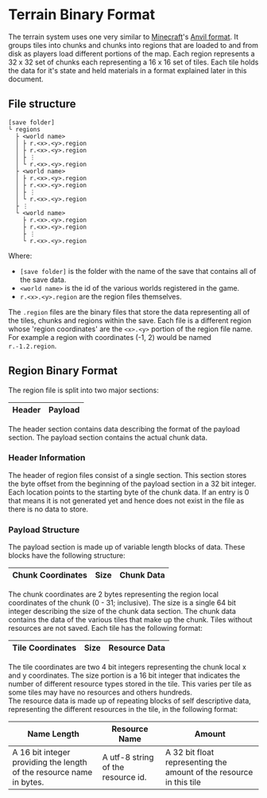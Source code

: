 # Terrain Binary Format
The terrain system uses one very similar to [Minecraft](https://minecraft.net/)'s [Anvil format](https://minecraft.gamepedia.com/Region_file_format). It groups tiles into chunks and chunks into regions that are loaded to and from disk as players load different portions of the map. Each region represents a 32 x 32 set of chunks each representing a 16 x 16 set of tiles. Each tile holds the data for it's state and held materials in a format explained later in this document.

## File structure
```
[save folder]
└ regions
  ├ <world name>
  │ ├ r.<x>.<y>.region
  │ ├ r.<x>.<y>.region
  │ ├ ⋮
  │ └ r.<x>.<y>.region
  ├ <world name>
  │ ├ r.<x>.<y>.region
  │ ├ r.<x>.<y>.region
  │ ├ ⋮
  │ └ r.<x>.<y>.region
  ├ ⋮
  └ <world name>
    ├ r.<x>.<y>.region
    ├ r.<x>.<y>.region
    ├ ⋮
    └ r.<x>.<y>.region
```
Where:
- `[save folder]` is the folder with the name of the save that contains all of the save data.
- `<world name>` is the id of the various worlds registered in the game.
- `r.<x>.<y>.region` are the region files themselves.

The `.region` files are the binary files that store the data representing all of the tiles, chunks and regions within the save.
Each file is a different region whose 'region coordinates' are the `<x>.<y>` portion of the region file name. For example a region with coordinates (-1, 2) would be named `r.-1.2.region`.

## Region Binary Format
The region file is split into two major sections:

| Header | Payload |
| ------ | ------- |

The header section contains data describing the format of the payload section. The payload section contains the actual chunk data.

### Header Information
The header of region files consist of a single section. This section stores the byte offset from the beginning of the payload section in a 32 bit integer. Each location points to the starting byte of the chunk data. If an entry is 0 that means it is not generated yet and hence does not exist in the file as there is no data to store.

### Payload Structure
The payload section is made up of variable length blocks of data. These blocks have the following structure:

| Chunk Coordinates | Size | Chunk Data |
| ------------------ | ---- | ---------- |

The chunk coordinates are 2 bytes representing the region local coordinates of the chunk (0 - 31; inclusive). The size is a single 64 bit integer describing the size of the chunk data section. The chunk data contains the data of the various tiles that make up the chunk. Tiles without resources are not saved. Each tile has the following format:

| Tile Coordinates | Size | Resource Data |
| ---------------- | ---- | ------------- |

The tile coordinates are two 4 bit integers representing the chunk local x and y coordinates. The size portion is a 16 bit integer that indicates the number of different resource types stored in the tile. This varies per tile as some tiles may have no resources and others hundreds.  
The resource data is made up of repeating blocks of self descriptive data, representing the different resources in the tile, in the following format:

| Name Length | Resource Name | Amount |
| ----------- | ------------- | ------ |
| A 16 bit integer providing the length of the resource name in bytes. | A utf-8 string of the resource id. | A 32 bit float representing the amount of the resource in this tile |
